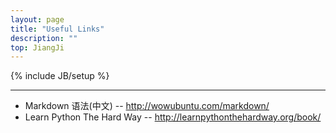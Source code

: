 ```yaml
---
layout: page
title: "Useful Links"
description: ""
top: JiangJi
---
```

{% include JB/setup %}

---

- Markdown 语法(中文) -- <http://wowubuntu.com/markdown/>
- Learn Python The Hard Way -- <http://learnpythonthehardway.org/book/>
